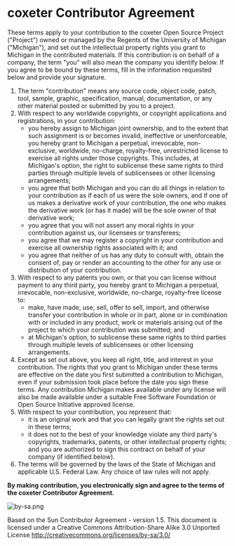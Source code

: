 # coxeter Contributor Agreement

These terms apply to your contribution to the coxeter Open Source Project ("Project") owned or managed by the Regents of the University of Michigan ("Michigan"), and set out the intellectual property rights you grant to Michigan in the contributed materials. If this contribution is on behalf of a company, the term "you" will also mean the company you identify below. If you agree to be bound by these terms, fill in the information requested below and provide your signature.

1. The term "contribution" means any source code, object code, patch, tool, sample, graphic, specification, manual, documentation, or any other material posted or submitted by you to a project.
2. With respect to any worldwide copyrights, or copyright applications and registrations, in your contribution:
    * you hereby assign to Michigan joint ownership, and to the extent that such assignment is or becomes invalid, ineffective or unenforceable, you hereby grant to Michigan a perpetual, irrevocable, non-exclusive, worldwide, no-charge, royalty-free, unrestricted license to exercise all rights under those copyrights. This includes, at Michigan's option, the right to sublicense these same rights to third parties through multiple levels of sublicensees or other licensing arrangements;
    * you agree that both Michigan and you can do all things in relation to your contribution as if each of us were the sole owners, and if one of us makes a derivative work of your contribution, the one who makes the derivative work (or has it made) will be the sole owner of that derivative work;
    * you agree that you will not assert any moral rights in your contribution against us, our licensees or transferees;
    * you agree that we may register a copyright in your contribution and exercise all ownership rights associated with it; and
    * you agree that neither of us has any duty to consult with, obtain the consent of, pay or render an accounting to the other for any use or distribution of your contribution.
3. With respect to any patents you own, or that you can license without payment to any third party, you hereby grant to Michigan a perpetual, irrevocable, non-exclusive, worldwide, no-charge, royalty-free license to:
    * make, have made, use, sell, offer to sell, import, and otherwise transfer your contribution in whole or in part, alone or in combination with or included in any product, work or materials arising out of the project to which your contribution was submitted; and
    * at Michigan's option, to sublicense these same rights to third parties through multiple levels of sublicensees or other licensing arrangements.
4. Except as set out above, you keep all right, title, and interest in your contribution. The rights that you grant to Michigan under these terms are effective on the date you first submitted a contribution to Michigan, even if your submission took place before the date you sign these terms. Any contribution Michigan makes available under any license will also be made available under a suitable Free Software Foundation or Open Source Initiative approved license.
5. With respect to your contribution, you represent that:
    * it is an original work and that you can legally grant the rights set out in these terms;
    * it does not to the best of your knowledge violate any third party's copyrights, trademarks, patents, or other intellectual property rights; and
you are authorized to sign this contract on behalf of your company (if identified below).
6. The terms will be governed by the laws of the State of Michigan and applicable U.S. Federal Law. Any choice of law rules will not apply.

**By making contribution, you electronically sign and agree to the terms of the coxeter Contributor Agreement.**

![by-sa.png](https://licensebuttons.net/l/by-sa/3.0/88x31.png)

Based on the Sun Contributor Agreement - version 1.5.
This document is licensed under a Creative Commons Attribution-Share Alike 3.0 Unported License
http://creativecommons.org/licenses/by-sa/3.0/

